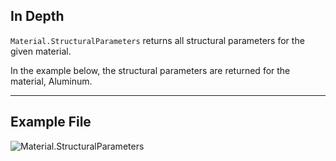 ## In Depth
`Material.StructuralParameters` returns all structural parameters for the given material.

In the example below, the structural parameters are returned for the material, Aluminum.
___
## Example File

![Material.StructuralParameters](./Revit.Elements.Material.StructuralParameters_img.jpg)